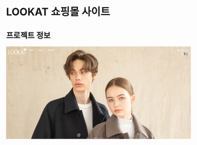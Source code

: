 # LOOKAT 쇼핑몰 사이트

## 프로젝트 정보
<a herf="http://ching21.cafe24.com/">![LOOKAT 이미지](img/lookat.png)</a>
